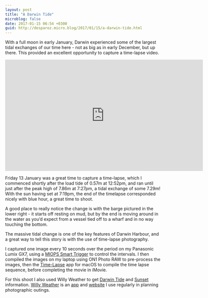 ```yaml
---
layout: post
title: "A Darwin Tide"
microblog: false
date: 2017-01-15 06:54 +0300
guid: http://desparoz.micro.blog/2017/01/15/a-darwin-tide.html
---
```

With a full moon in early January, Darwin experienced some of the largest tidal exchanges of our time here - not as big as in early December, but up there. This provided an excellent opportunity to capture a time-lapse video.

<iframe src="https://player.vimeo.com/video/199444269" width="640" height="360" frameborder="0" allowfullscreen="allowfullscreen"></iframe>

Friday 13 January was a great time to capture a time-lapse, which I commenced shortly after the load tide of 0.57m at 12:52pm, and ran until just after the peak high of 7.86m at 7:27pm, a tidal exchange of some 7.29m! With the sun having set at 7:19pm, the end of the timelapse corresponded nicely with blue hour, a great time to shoot.

A good place to really notice the change is with the barge pictured in the lower right - it starts off resting on mud, but by the end is moving around in the water as you’d expect from a vessel tied off to a wharf and in no way touching the bottom.

The massive tidal change is one of the key features of Darwin Harbour, and a great way to tell this story is with the use of time-lapse photography.

I captured one image every 10 seconds over the period on my Panasonic Lumix GX7, using a <a href="http://miops.com">MIOPS Smart Trigger</a> to control the intervals. I then compiled the images on my laptop using ON1 Photo RAW to pre-process the images, then the <a href="https://itunes.apple.com/au/app/time-lapse/id451563308?mt=12&amp;uo=4&amp;at=11l4Ky">Time-Lapse</a> app for macOS to compile the time lapse sequence, before completing the movie in iMovie.

For this shoot I also used Willy Weather to get <a href="http://tides.willyweather.com.au/nt/darwin/darwin.html">Darwin Tide</a> and <a href="http://sunrisesunset.willyweather.com.au/nt/darwin/darwin.html">Sunset</a> information. <a href="http://www.willyweather.com.au/">Willy Weather</a> is an <a href="https://itunes.apple.com/au/app/weather-by-willyweather/id592978502?mt=8&amp;uo=4&amp;at=11l4Ky">app</a> and <a href="http://www.willyweather.com.au/">website</a> I use regularly in planning photographic outings.
